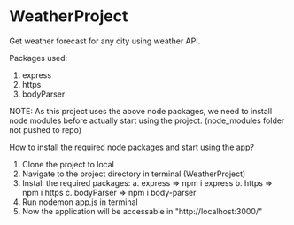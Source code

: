 # WeatherProject
Get weather forecast for any city using weather API.

Packages used:
1. express
2. https
3. bodyParser

NOTE: As this project uses the above node packages, we need to install node modules before actually start using the project. (node_modules folder not pushed to repo)

How to install the required node packages and start using the app?
1. Clone the project to local
2. Navigate to the project directory in terminal (WeatherProject)
3. Install the required packages:
a. express => npm i express
b. https => npm i https
c. bodyParser => npm i body-parser
4. Run nodemon app.js in terminal
5. Now the application will be accessable in "http://localhost:3000/"
